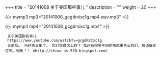 +++
title = "20141008  关于美国那些事儿 "
description = ""
weight = 20
+++

{{< mymp3 mp3="20141008_gcgdrvixc1g.mp4.wav.mp3" >}}

{{< mymp4 mp4="20141008_gcgdrvixc1g.mp4" >}}

     关于美国那些事儿 
     https://www.youtube.com/watch?v=gcgdRVIxc1g 
     又是我。 已经第三集了。 您们觉得怎么样？ 我还有很多不同的东西要告诉您们。敬请继续订阅。谢谢！！ nhttp://china us 520.blogspot.com/ 

